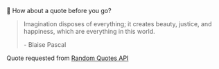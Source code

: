 📣 How about a quote before you go?

> Imagination disposes of everything; it creates beauty, justice, and happiness, which are everything in this world.
>
> <p>- Blaise Pascal</p>

Quote requested from [Random Quotes API](https://github.com/lukePeavey/quotable)

